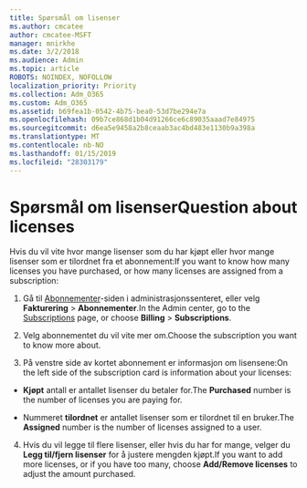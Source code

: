 ```yaml
---
title: Spørsmål om lisenser
ms.author: cmcatee
author: cmcatee-MSFT
manager: mnirkhe
ms.date: 3/2/2018
ms.audience: Admin
ms.topic: article
ROBOTS: NOINDEX, NOFOLLOW
localization_priority: Priority
ms.collection: Adm_O365
ms.custom: Adm_O365
ms.assetid: b69fea1b-0542-4b75-bea0-53d7be294e7a
ms.openlocfilehash: 09b7ce868d1b04d91266ce6c89035aaad7e84975
ms.sourcegitcommit: d6ea5e9458a2b8ceaab3ac4bd483e1130b9a398a
ms.translationtype: MT
ms.contentlocale: nb-NO
ms.lasthandoff: 01/15/2019
ms.locfileid: "28303179"
---
```

# <a name="question-about-licenses"></a><span data-ttu-id="5caac-102">Spørsmål om lisenser</span><span class="sxs-lookup"><span data-stu-id="5caac-102">Question about licenses</span></span>

<span data-ttu-id="5caac-103">Hvis du vil vite hvor mange lisenser som du har kjøpt eller hvor mange lisenser som er tilordnet fra et abonnement:</span><span class="sxs-lookup"><span data-stu-id="5caac-103">If you want to know how many licenses you have purchased, or how many licenses are assigned from a subscription:</span></span>
  
1. <span data-ttu-id="5caac-104">Gå til [Abonnementer](https://go.microsoft.com/fwlink/p/?linkid=842054)-siden i administrasjonssenteret, eller velg **Fakturering** \> **Abonnementer**.</span><span class="sxs-lookup"><span data-stu-id="5caac-104">In the Admin center, go to the [Subscriptions](https://go.microsoft.com/fwlink/p/?linkid=842054) page, or choose **Billing** \> **Subscriptions**.</span></span>
    
2. <span data-ttu-id="5caac-105">Velg abonnementet du vil vite mer om.</span><span class="sxs-lookup"><span data-stu-id="5caac-105">Choose the subscription you want to know more about.</span></span>
    
3. <span data-ttu-id="5caac-106">På venstre side av kortet abonnement er informasjon om lisensene:</span><span class="sxs-lookup"><span data-stu-id="5caac-106">On the left side of the subscription card is information about your licenses:</span></span>
    
  - <span data-ttu-id="5caac-107">**Kjøpt** antall er antallet lisenser du betaler for.</span><span class="sxs-lookup"><span data-stu-id="5caac-107">The **Purchased** number is the number of licenses you are paying for.</span></span> 
    
  - <span data-ttu-id="5caac-108">Nummeret **tilordnet** er antallet lisenser som er tilordnet til en bruker.</span><span class="sxs-lookup"><span data-stu-id="5caac-108">The **Assigned** number is the number of licenses assigned to a user.</span></span> 
    
4. <span data-ttu-id="5caac-109">Hvis du vil legge til flere lisenser, eller hvis du har for mange, velger du **Legg til/fjern lisenser** for å justere mengden kjøpt.</span><span class="sxs-lookup"><span data-stu-id="5caac-109">If you want to add more licenses, or if you have too many, choose **Add/Remove licenses** to adjust the amount purchased.</span></span> 
    

